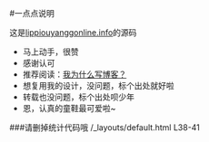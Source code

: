 #一点点说明

这是[lippiouyanggonline.info](http://lippiouyanggonline.info)的源码
* 马上动手，很赞
* 感谢认可
* 推荐阅读：[我为什么写博客？]()
* 想复用我的设计，没问题，标个出处就好啦
* 转载也没问题，标个出处呗少年
* 恩，认真的童鞋最可爱啦~

###请删掉统计代码哦 /_layouts/default.html L38-41
